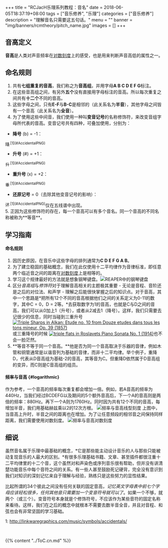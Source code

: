 +++
title = "RCJacH乐理系列教程：音名"
date = 2018-06-05T18:37:19+08:00
tags = ["音乐修养", "乐理"]
categories = ["音乐修养"]
description = "理解音名只需要这五句话。"
menu = ""
banner = "img/banners/rcmtheory/pitch_name.jpg"
images = []
+++

## 音高定义
**音高**是人类对声音频率在[对数刻度](#logarithmic)上的感受，也是用来判断声音高低的属性之一。

## 命名规则
1. 共有**七组重复的音高**，我们称之为**音高组**，并用字母**A B C D E F G**标注。
2. 在这些音高组之间，有另外**五个**没有直接用字母标注的音高。所以每次重复之间共有**十二个**不同的音高。
3. 这些字母之间，只有**E-F**与**B-C**是相邻的（此关系名为**半音**），其他字母之间皆有一个音高（此关系名为**全音**）。
4. 为了使用这些中间音，我们使用一种叫**变音记号**的名称修饰符，来改变音组字母所代表的音高。变音记号共有四种，可叠加使用，分别为：

+ **降号** (b) = -1：
<span style="display: inline-block;">
  <img src="https://user-images.githubusercontent.com/12930244/41056877-18961d9c-69f8-11e8-89b7-f74294593340.png" alt="降号" height="16" width="16"/>
</span><sup>[1](#AccidentalPNG)</sup>  

+ **升号** (#) = +1：
<span style="display: inline-block;">
  <img src="https://user-images.githubusercontent.com/12930244/41056879-18fa4448-69f8-11e8-8a67-bb344f27f6a9.png" alt="升号" height="16" width="16"/>
</span><sup>[1](#AccidentalPNG)</sup>  

+ **重升号** (x) = +2：
<span style="display: inline-block;">
  <img src="https://user-images.githubusercontent.com/12930244/41056876-184211e8-69f8-11e8-98c9-edfd46f9a186.png" alt="重升号" height="16" width="16"/>
</span><sup>[1](#AccidentalPNG)</sup>  

+ **还原记号** = 0（去除其他变音记号的影响）：
<span style="display: inline-block;">
  <img src="https://user-images.githubusercontent.com/12930244/41056875-17e4b584-69f8-11e8-94d3-9ca745a928f6.png" alt="还原记号" height="16" width="16"/>
</span><sup>[1](#AccidentalPNG)</sup>仅在五线谱中出现。

<br>
5. 正因为这些修饰符的存在，每一个音高可以有多个音名。同一个音高的不同名称被称为**等音**。


## 学习指南

#### 命名规则
1. 因历史原因，在音乐中这些字母的排列通常为**C D E F G A B**。
2. 为了建立稳固的基础概念，我们在此仅使用十二平均律作为音律标准，即任意两个临近音之间的距离在[对数刻度](#logarithmic)上是相等的。
3. 学习这个规律最好的方法就是想象钢琴键盘。![REAPER中的钢琴键盘](https://user-images.githubusercontent.com/12930244/40974841-70ad6ae2-68fb-11e8-96e6-7d364f236183.png)
4. 区分*音高组*与*修饰符*对于理解音高相关的主题极其重要 - 无论是音程、音阶还是之后的对位法、和声学 - 理解之后能很快掌握之后的知识点。对于音高，其中一个思路是*把所有12个不同的音高根据他们之间的关系定义为0-11的数字，其中C = 0，D = 2等。*去获取数字为1的音高，也就是C与D之间的音高，我们可以从0加上1（升号），或者从2减去1（降号）。这样，我们只需要去记很少的信息，同时当碰到三重升号<a href="http://cnhz.imslp.org/files/imglnks/usimg/d/d4/IMSLP519847-PMLP6989-Alkan_-_Op._39,_12_Etudes,_1._Comme_Le_Vent1_(etc).pdf">![Triple Sharps in Alkan: Etude no. 10 from Douze etudes dans tous les tons mineur, Op. 39 (1857)](https://user-images.githubusercontent.com/12930244/40971490-671d293c-68f0-11e8-845c-2f7f212d9f0b.png)</a> 或三重降号的时候 <a href="http://cnks.imslp.org/files/imglnks/usimg/8/8f/IMSLP62854-PMLP128280-Roslavets-PnoSonata01.pdf">![triple flats in Roslavets Piano Sonata No. 1 (1914)](https://user-images.githubusercontent.com/12930244/40971491-676729e2-68f0-11e8-840a-6c5d94be20bf.png)</a>也不会一脸茫然。
5. **等音不等于同一个音高。**他是否为同一个音高取决于乐器的音律，例如木管和铜管通常是以谐音列为基础的音律，而非十二平均律。举个例子，重降D，代表从D音高组为基础-2的音高，其等音为C。但重降D依然属于D音高组的变异，而C则是C音高组的组员。

#### 频率与音高 {#logarithmic}
作为参考，一个音高的频率每次重复都会增加一倍。例如，若A音高的频率为440Hz，当我们经过BCDEFG以及期间的5个额外音高后，下一个A的音高则是两倍的频率：880Hz。再下一个A则为1760Hz。同时因为共有12个不同的音高，每增加半音，我们用基础赫兹乘以2的12次方根。
![频率与音高线型刻度](https://user-images.githubusercontent.com/12930244/40973092-816d9d6c-68f5-11e8-8091-2bc305053d52.png)
上图中，当音高上升时，半音之间的距离也在增加。为了让任意频段的相邻音之间保持同样距离，我们需要使用对数刻度。
![频率与音高对数刻度](https://user-images.githubusercontent.com/12930244/40973093-81b1703c-68f5-11e8-80a9-28bf0035ca05.png)

## 细说
虽然音名属于乐理中最基础的概念，*它是那些能主动设计音乐的人与那些只能被动复现音乐的人最大的区别。*有很多乐理基础书籍、文章、甚至插件都很注重十二平均律里的十二个音，这个虽然对和声染色或序列音乐很有帮助，但并没有讲清楚功能音乐中每个音符之间的关系。有一些人甚至鼓励死记硬背，完全没有意识到我们对知识的深刻记忆来自于理解与经验，熟练只是这些努力的显性结果。

比起所谓的34个彼此之间没有任何关联的固定音高，*记忆英文字母表中前七个字母应该轻松很多，任何其他音只需要加一个变音符号就可以了*。如果一个不够，就两个（或三个）。变音符号本身就是个修饰符号，不应该作为某些音符的固定名称来看待。这样，我们在之后的概念中就根本不需要去数半音全音，并且对音程、和弦也会有非常坚固的学习基础。

<a name="AccidentalPNG">1</a>: http://linkwaregraphics.com/music/symbols/accidentals/

<br>

{{% content "../ToC.cn.md" %}}